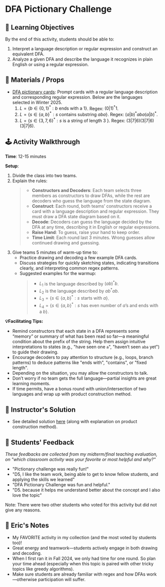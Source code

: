 # DFA Pictionary Challenge

## 🎯 Learning Objectives
By the end of this activity, students should be able to:
1. Interpret a language description or regular expression and construct an equivalent DFA.
2. Analyze a given DFA and describe the language it recognizes in plain English or using a regular expression.


## 🧰 Materials / Props
- [DFA pictionary cards](./dfa-pictionary.pdf): Prompt cards with a regular language description and corresponding regular expression. Below are the languages selected in Winter 2025.
  1. $L = \{b \in \{0,1\}^*: b \text{ ends with a 1} \}$. Regex: $(0|1)^*1$. 
  2. $L = \{s \in \{a,b\}^* : s \text{ contains substring }aba \}$. Regex: $(a|b)^*aba(a|b)^*$. 
  3. $L = \{s \in \{3,7,6\}^* : s \text{ is a string of length 3 } \}$. Regex: $(3|7|6)(3|7|6)(3|7|6)$. 


## 🕹️ Activity Walkthrough

**Time**: 12-15 minutes

**Setup**:
1. Divide the class into two teams.
2. Explain the rules:
    > - **Constructors and Decoders**: Each team selects three members as constructors to draw DFAs, while the rest are decoders who guess the language from the state diagram.
    > - **Construct**: Each round, both teams’ constructors receive a card with a language description and regular expression. They must draw a DFA state diagram based on it.
    > - **Decode**: Decoders can guess the language decided by the DFA at any time, describing it in English or regular expressions.
    > - **Raise Hand**: To guess, raise your hand to keep order.
    > - **Time Limit**: Each round last 3 minutes. Wrong guesses allow continued drawing and guessing.
3. Give teams 5 minutes of warm-up time to:
    - Practice drawing and decoding a few example DFA cards.
    - Discuss strategies for quickly sketching states, indicating transitions clearly, and interpreting common regex patterns.
    - Suggested examples for the warmup:
      > - $L_1$ is the language described by $(ab)^*b$. 
      > - $L_2$ is the language described by $ab^*ab$. 
      > - $L_3 = \{s \in \{a,b\}^*: s \text{ starts with } a \}$.
      > - $L_4 = \{s \in \{a,b\}^*: s \text{ has even number of }a\text{'s and ends with a }b \}$.

**💡Facilitating Tips:**
- Remind constructors that each state in a DFA represents some “memory” or summary of what has been read so far—a meaningful condition about the prefix of the string. Help them assign intuitive interpretations to states (e.g., "have seen one `a`", "haven’t seen `aba` yet") to guide their drawing.
- Encourage decoders to pay attention to structure (e.g., loops, branch patterns) to deduce patterns like "ends with", "contains", or "fixed length".
- Depending on the situation, you may allow the constructors to talk. 
- Don’t worry if no team gets the full language—partial insights are great learning moments.
- If time permits, have a bonus round with union/intersection of two languages and wrap up with product construction method. 


## 📘 Instructor's Solution
- See detailed solution [here](./dfa-sols.pdf) (along with explanation on product construction method). 


## 💬 Students' Feedback
  _These feedbacks are collected from my midterm/final teaching evaluation, on "which classroom activity was your favorite or most helpful and why?"_

  - "Pictionary challenge was really fun!"
  - "D5, I like the team work, being able to get to know fellow students, and applying the skills we learned"
  - "DFA Pictionary Challenge was fun and helpful."
  - "D5. because it helps me understand better about the concept and I also love the topic"

Note: There were two other students who voted for this activity but did not give any reasons. 

## 📝 Eric's Notes
- My FAVORITE activity in my collection (and the most voted by students too)!
- Great energy and teamwork—students actively engage in both drawing and decoding.
- When I first ran it in Fall 2024, we only had time for one round. So plan your time ahead (especially when this topic is paired with other tricky topics like greedy algorithms). 
- Make sure students are already familiar with regex and how DFAs work—otherwise participation will suffer.


